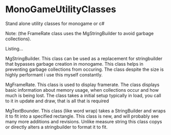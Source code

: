 # MonoGameUtilityClasses

Stand alone utility classes for monogame or c#

Note: (the FrameRate class uses the MgStringBuilder to avoid garbage collections).

Listing...

MgStringBuilder. 
This class can be used as a replacement for stringbuilder that bypasses garbage creation in monogame.
This class helps in preventing garbage collections from occuring.
The class despite the size is highly performant i use this myself constantly.

MgFrameRate.
This class is used to display framerate.
The class displays basic information about memory usage, when collections occur and how much is being lost.
The class takes a initial setup typically in load, you call to it in update and draw, that is all that is required

MgTextBounder.
This class (like word wrap) takes a StringBuilder and wraps it to fit into a specified rectangle.
This class is new, and will probably see many more additions and revisions.
Unlike measure string this class copys or directly alters a stringbuilder to format it to fit.
